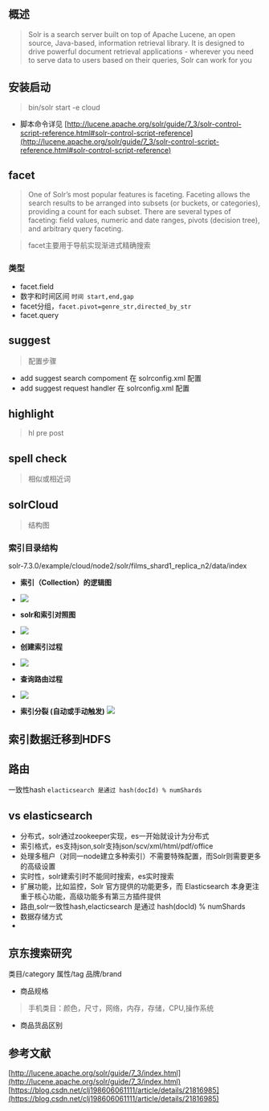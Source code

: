## 概述
> Solr is a search server built on top of Apache Lucene, an open source, Java-based, information retrieval library. It is designed to drive powerful document retrieval applications - wherever you need to serve data to users based on their queries, Solr can work for you

## 安装启动
> bin/solr start -e cloud
* 脚本命令详见 [http://lucene.apache.org/solr/guide/7_3/solr-control-script-reference.html#solr-control-script-reference](http://lucene.apache.org/solr/guide/7_3/solr-control-script-reference.html#solr-control-script-reference)


## facet
> One of Solr’s most popular features is faceting. Faceting allows the search results to be arranged into subsets (or buckets, or categories), providing a count for each subset. There are several types of faceting: field values, numeric and date ranges, pivots (decision tree), and arbitrary query faceting.

> facet主要用于导航实现渐进式精确搜索
### 类型

* facet.field
* 数字和时间区间 `时间 start,end,gap   `
* facet分组，`facet.pivot=genre_str,directed_by_str`
* facet.query 

## suggest
> 配置步骤
* add suggest search compoment
在 solrconfig.xml 配置
* add suggest request handler
在 solrconfig.xml 配置

## highlight
> hl pre post

## spell check
> 相似或相近词

## solrCloud
> 结构图

### 索引目录结构
solr-7.3.0/example/cloud/node2/solr/films_shard1_replica_n2/data/index

* **索引（Collection）的逻辑图**
* ![](res/0.png)

        
* **solr和索引对照图**
* ![](res/1.png)


* **创建索引过程**
* ![](res/2.png)

        
* **查询路由过程**
* ![](res/3.png)

* **索引分裂 (自动或手动触发)**
![](res/4.png)

## 索引数据迁移到HDFS

## 路由
一致性hash `elacticsearch 是通过 hash(docId) % numShards`

## vs elasticsearch
* 分布式，solr通过zookeeper实现，es一开始就设计为分布式
* 索引格式，es支持json,solr支持json/scv/xml/html/pdf/office
* 处理多租户（对同一node建立多种索引）不需要特殊配置，而Solr则需要更多的高级设置
* 实时性，solr建索引时不能同时搜索，es实时搜索
* 扩展功能，比如监控，Solr 官方提供的功能更多，而 Elasticsearch 本身更注重于核心功能，高级功能多有第三方插件提供
* 路由,solr一致性hash,elacticsearch 是通过 hash(docId) % numShards
* 数据存储方式
* 

## 京东搜索研究
类目/category
属性/tag
品牌/brand

* 商品规格 
> 手机类目：颜色，尺寸，网络，内存，存储，CPU,操作系统

* 商品货品区别

## 参考文献
[http://lucene.apache.org/solr/guide/7_3/index.html](http://lucene.apache.org/solr/guide/7_3/index.html)
[https://blog.csdn.net/clj198606061111/article/details/21816985](https://blog.csdn.net/clj198606061111/article/details/21816985)
